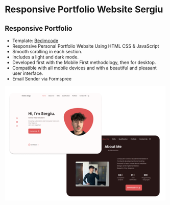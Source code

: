 # Responsive Portfolio Website Sergiu
## Responsive Portfolio

- Template: [Bedimcode](https://www.youtube.com/c/Bedimcode)
- Responsive Personal Portfolio Website Using HTML CSS & JavaScript
- Smooth scrolling in each section.
- Includes a light and dark mode.
- Developed first with the Mobile First methodology, then for desktop.
- Compatible with all mobile devices and with a beautiful and pleasant user interface.
- Email Sender via Formspree

![preview img](preview.png)
